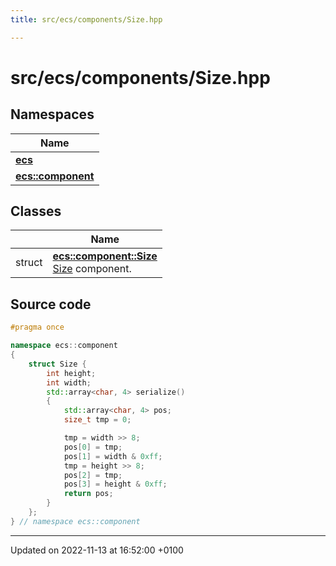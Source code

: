 ```yaml
---
title: src/ecs/components/Size.hpp

---
```


# src/ecs/components/Size.hpp



## Namespaces

| Name           |
| -------------- |
| **[ecs](Namespaces/namespaceecs.md)**  |
| **[ecs::component](Namespaces/namespaceecs_1_1component.md)**  |

## Classes

|                | Name           |
| -------------- | -------------- |
| struct | **[ecs::component::Size](Classes/structecs_1_1component_1_1_size.md)** <br>[Size]() component.  |




## Source code

```cpp
#pragma once

namespace ecs::component
{
    struct Size {
        int height;
        int width;
        std::array<char, 4> serialize()
        {
            std::array<char, 4> pos;
            size_t tmp = 0;

            tmp = width >> 8;
            pos[0] = tmp;
            pos[1] = width & 0xff;
            tmp = height >> 8;
            pos[2] = tmp;
            pos[3] = height & 0xff;
            return pos;
        }
    };
} // namespace ecs::component
```


-------------------------------

Updated on 2022-11-13 at 16:52:00 +0100
